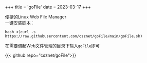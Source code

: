 +++
title = 'goFile'
date = 2023-03-17
+++

便捷的Linux Web File Manager  
一键安装脚本：  
```shell
bash <(curl -s https://raw.githubusercontent.com/csznet/goFile/main/goFile.sh)
```  

在需要调起Web文件管理的目录下输入```goFile```即可  

{{< github repo="csznet/goFile">}}